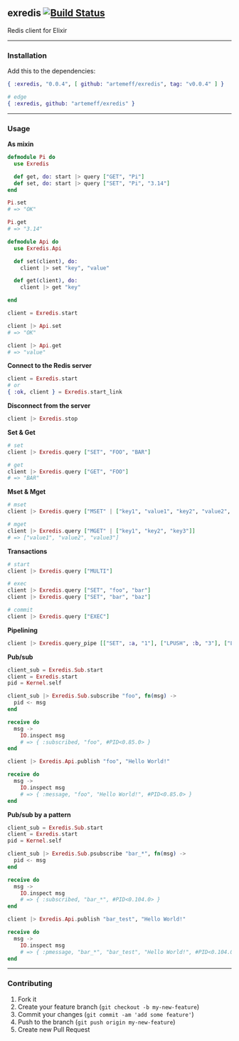 ## exredis [![Build Status](https://travis-ci.org/artemeff/exredis.png?branch=master)](https://travis-ci.org/artemeff/exredis)

Redis client for Elixir

---

### Installation

Add this to the dependencies:

```elixir
{ :exredis, "0.0.4", [ github: "artemeff/exredis", tag: "v0.0.4" ] }

# edge
{ :exredis, github: "artemeff/exredis" }
```

---

### Usage

__As mixin__

```elixir
defmodule Pi do
  use Exredis

  def get, do: start |> query ["GET", "Pi"]
  def set, do: start |> query ["SET", "Pi", "3.14"]
end

Pi.set
# => "OK"

Pi.get
# => "3.14"

defmodule Api do
  use Exredis.Api

  def set(client), do:
    client |> set "key", "value"

  def get(client), do:
    client |> get "key"

end

client = Exredis.start

client |> Api.set
# => "OK"

client |> Api.get
# => "value"
```

__Connect to the Redis server__

```elixir
client = Exredis.start
# or
{ :ok, client } = Exredis.start_link
```

__Disconnect from the server__

```elixir
client |> Exredis.stop
```

__Set & Get__

```elixir
# set
client |> Exredis.query ["SET", "FOO", "BAR"]

# get
client |> Exredis.query ["GET", "FOO"]
# => "BAR"
```

__Mset & Mget__

```elixir
# mset
client |> Exredis.query ["MSET" | ["key1", "value1", "key2", "value2", "key3", "value3"]]

# mget
client |> Exredis.query ["MGET" | ["key1", "key2", "key3"]]
# => ["value1", "value2", "value3"]
```

__Transactions__

```elixir
# start
client |> Exredis.query ["MULTI"]

# exec
client |> Exredis.query ["SET", "foo", "bar"]
client |> Exredis.query ["SET", "bar", "baz"]

# commit
client |> Exredis.query ["EXEC"]
```

__Pipelining__

```elixir
client |> Exredis.query_pipe [["SET", :a, "1"], ["LPUSH", :b, "3"], ["LPUSH", :b, "2"]]
```

__Pub/sub__

```elixir
client_sub = Exredis.Sub.start
client = Exredis.start
pid = Kernel.self

client_sub |> Exredis.Sub.subscribe "foo", fn(msg) ->
  pid <- msg
end

receive do
  msg ->
    IO.inspect msg
    # => { :subscribed, "foo", #PID<0.85.0> }
end

client |> Exredis.Api.publish "foo", "Hello World!"

receive do
  msg ->
    IO.inspect msg
    # => { :message, "foo", "Hello World!", #PID<0.85.0> }
end
```

__Pub/sub by a pattern__

```elixir
client_sub = Exredis.Sub.start
client = Exredis.start
pid = Kernel.self

client_sub |> Exredis.Sub.psubscribe "bar_*", fn(msg) ->
  pid <- msg
end

receive do
  msg ->
    IO.inspect msg
    # => { :subscribed, "bar_*", #PID<0.104.0> }
end

client |> Exredis.Api.publish "bar_test", "Hello World!"

receive do
  msg ->
    IO.inspect msg
    # => { :pmessage, "bar_*", "bar_test", "Hello World!", #PID<0.104.0> }
end
```

---

### Contributing

1. Fork it
2. Create your feature branch (`git checkout -b my-new-feature`)
3. Commit your changes (`git commit -am 'add some feature'`)
4. Push to the branch (`git push origin my-new-feature`)
5. Create new Pull Request
